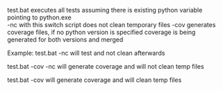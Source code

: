 test.bat executes all tests
assuming there is existing python variable pointing to python.exe  
-nc
 with this switch script does not clean temporary files
-cov
 generates coverage files, if no python version is specified coverage is being generated for both versions and merged

Example:
test.bat -nc
will test and not clean afterwards

test.bat -cov -nc
will generate coverage and will not clean temp files

test.bat -cov
will generate coverage and will clean temp files
